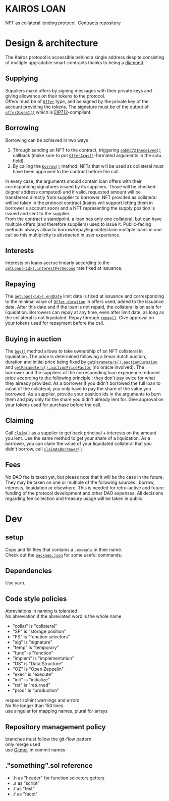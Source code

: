# KAIROS LOAN

NFT as collateral lending protocol. Contracts repository

# Design & architecture

The Kairos protocol is accessible behind a single address despite consisting of multiple upgradable smart-contracts thanks to being a [diamond](https://eips.ethereum.org/EIPS/eip-2535).

## Supplying

Suppliers make offers by signing messages with their private keys and giving allowance on their tokens to the protocol.  
Offers must be of [`Offer`](contracts/src/DataStructure/Objects.sol) type, and be signed by the private key of the account providing the tokens. The signature must be of the output of [`offerDigest()`](contracts/src/Signature.sol) which is [EIP712](https://eips.ethereum.org/EIPS/eip-712)-compliant.

## Borrowing

Borrowing can be achieved in two ways :

1. Through sending an NFT to the contract, triggering [`onERC721Received()`](contracts/src/BorrowFacet.sol) callback (make sure to put [`OfferArgs[]`](contracts/src/DataStructure/Objects.sol)-formated arguments in the `data` field).
2. By calling the [`borrow()`](contracts/src/BorrowFacet.sol) method. NFTs that will be used as collateral must have been approved to the contract before the call.

In every case, the arguments should contain loan offers with their corresponding signatures issued by its suppliers. Those will be checked (signer address computed) and if valid, requested amount will be transferred directly from supplier to borrower. NFT provided as collateral will be taken in the protocol contract (kairos will support letting them in borrower's account soon) and a NFT representing the supply position is issued and sent to the supplier.  
From the contract's standpoint, a loan has only one collateral, but can have multiple offers (and therefore suppliers) used to issue it. Public-facing methods always allow to borrow/repay/liquidate/claim multiple loans in one call so this multiplicity is abstracted in user experience.

## Interests

Interests on loans accrue linearly according to the [`getLoan(<id>).interestPerSecond`](contracts/src/ProtocolFacet.sol) rate fixed at issuance.

## Repaying

The [`getLoan(<id>).endDate`](contracts/src/ProtocolFacet.sol) limit date is fixed at issuance and corresponding to the minimal value of [`Offer.duration`](contracts/src/DataStructure/Objects.sol) in offers used, added to the issuance date. After this date and if the loan is not repaid, the collateral is on sale for liquidation. Borrowers can repay at any time, even after limit date, as long as the collateral is not liquidated. Repay through [`repay()`](contracts/src/RepayFacet.sol). Give approval on your tokens used for repayment before the call.

## Buying in auction

The [`buy()`](contracts/src/AuctionFacet.sol) method allows to take ownership of an NFT collateral in liquidation. The price is determined following a linear dutch auction, duration and initial price being fixed by [`getParameters().auctionDuration`](contracts/src/ProtocolFacet.sol) and [`getParameters().auctionPriceFactor`](contracts/src/ProtocolFacet.sol) (no oracle involved). The borrower and the suppliers of the corresponding loan experience reduced price according to the following principle : they don't pay twice for what they already provided. As a borrower if you didn't borrowed the full loan to value of the collateral, you only have to pay the share of the value you borrowed. As a supplier, provide your position ids in the arguments to burn them and pay only for the share you didn't already lent for. Give approval on your tokens used for purchase before the call.

## Claiming

Call [`claim()`](contracts/src/ClaimFacet.sol) as a supplier to get back principal + interests on the amount you lent. Use the same method to get your share of a liquidation. As a borrower, you can claim the value of your liquidated collateral that you didn't borrow, call [`claimAsBorrower()`](contracts/src/ClaimFacet.sol).

## Fees

No DAO fee is taken yet, but please note that it will be the case in the future. They may be taken on one or multiple of the following sources : borrow, interests, liquidation or elsewhere. This is needed for retro-active and future funding of the protocol development and other DAO expenses. All decisions regarding fee collection and treasury usage will be taken in public.

# Dev

## setup

Copy and fill files that contains a `.example` in their name.  
Check out the [`package.json`](package.json) for some useful commands.

## Dependencies

Use yarn.

## Code style policies

Abreviations in naming is tolerated  
No abreviation if the abreviated word is the whole name

- "collat" is "collateral"
- "SP" is "storage position"
- "FS" is "function selectors"
- "sig" is "signature"
- "temp" is "temporary"
- "func" is "function"
- "implem" is "implementation"
- "DS" is "Data Structure"
- "OZ" is "Open Zeppelin"
- "exec" is "execute"
- "init" is "initialize"
- "ret" is "returned"
- "prod" is "production"

respect solhint warnings and errors  
No file longer than 150 lines  
use singular for mapping names, plural for arrays

## Repository management policy

branches must follow the git-flow pattern  
only merge used  
use [Gitmoji](https://marketplace.visualstudio.com/items?itemName=seatonjiang.gitmoji-vscode) in commit names

## ."something".sol reference

- .h as "header" for function selectors getters
- .s as "script"
- .t as "test"
- .f as "facet"
